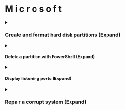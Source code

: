 # M i c r o s o f t

<details> <summary> <h3>Create and format hard disk partitions (Expand)</h4></summary> <br>
  
  Open Powershell and run following as Administrator
  ````powershell
diskpart
list disk
select disk 1             #select approriate disk
clean                     #erases the selected disk
convert gpt
create part pri
format fs=exfat quick     #supports every os
assign
exit
  ````
</details>

<details> <summary> <h4> Delete a partition with PowerShell (Expand)</h4></summary> <br>
  
Open PS as admin and run these commands. Remember to select apropriate partition.
  ````powershell
diskpart
list disk
select disk 0                   #i had only 1 disk
list partition
select partition 3              #i choose the Recovery Partition
delete partition override       #deleted it to extend the volume of the disk
  ````
</details>

<details> <summary> <h4> Display listening ports (Expand)</h4></summary> <br>
Open PS as admin and run these commands. Remember to select apropriate partition.
  ````powershell
netstat -ano | Select-String LISTENING           #display TCP listening ports
  ````
</details>


<details> <summary> <h3>Repair a corrupt system (Expand)</h2></summary> <br>
  
_"If some Windows functions aren't working or Windows crashes, use the System File Checker to scan Windows and restore your files."_ [source](https://support.microsoft.com/en-us/topic/use-the-system-file-checker-tool-to-repair-missing-or-corrupted-system-files-79aa86cb-ca52-166a-92a3-966e85d4094e)

  Open Powershell and run following as Administrator
  ````powershell
  sfc /scannow
  ````
</details>
